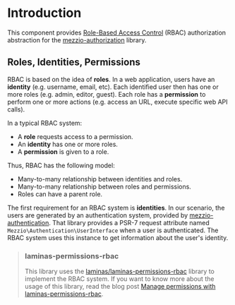 # Introduction

This component provides [Role-Based Access Control](https://en.wikipedia.org/wiki/Role-based_access_control)
(RBAC) authorization abstraction for the [mezzio-authorization](https://github.com/mezzio/mezzio-authorization)
library.

## Roles, Identities, Permissions

RBAC is based on the idea of **roles**. In a web application, users have an
**identity** (e.g. username, email, etc). Each identified user then has one or
more roles (e.g. admin, editor, guest). Each role has a **permission** to
perform one or more actions (e.g. access an URL, execute specific web API
calls).

In a typical RBAC system:

- A **role** requests access to a permission.
- An **identity** has one or more roles.
- A **permission** is given to a role.

Thus, RBAC has the following model:

- Many-to-many relationship between identities and roles.
- Many-to-many relationship between roles and permissions.
- Roles can have a parent role.

The first requirement for an RBAC system is **identities**. In our scenario, the
users are generated by an authentication system, provided by
[mezzio-authentication](https://github.com/mezzio/mezzio-authentication).
That library provides a PSR-7 request attribute named
`Mezzio\Authentication\UserInterface` when a user is authenticated.
The RBAC system uses this instance to get information about the user's identity.

> ### laminas-permissions-rbac
>
> This library uses the [laminas/laminas-permissions-rbac](https://docs.laminas.dev/laminas-permissions-rbac/)
> library to implement the RBAC system. If you want to know more about the usage
> of this library, read the blog post [Manage permissions with laminas-permissions-rbac](https://framework.zend.com/blog/2017-04-27-zend-permissions-rbac.html).
